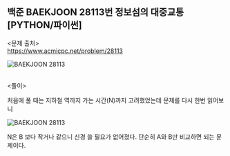## 백준 BAEKJOON 28113번 정보섬의 대중교통 [PYTHON/파이썬]

<문제 출처><br>
https://www.acmicpc.net/problem/28113

![BAEKJOON 28113](https://blog.kakaocdn.net/dn/eyEoW9/btsluVSwfmH/hHP8A36kIOM9wNj2Xz3Nj0/img.png)

<br>
<풀이><br>

처음에 풀 때는 지하철 역까지 가는 시간(N)까지 고려했었는데
문제를 다시 한번 읽어보니

![BAEKJOON 28113](https://blog.kakaocdn.net/dn/mLChp/btslCJJAxbd/vPGxKKuufpJsxCCSiN2yBk/img.png)

N은 B 보다 작거나 같으니 신경 쓸 필요가 없어졌다.
단순히 A와 B만 비교하면 되는 문제이다.

